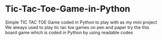 # Tic-Tac-Toe-Game-in-Python
Simple TIC TAC TOE Game coded in Python to play with as my mini project
We always used to play tic tac toe games on pen and paper try the this board game which is coded in Python by using readable codes

